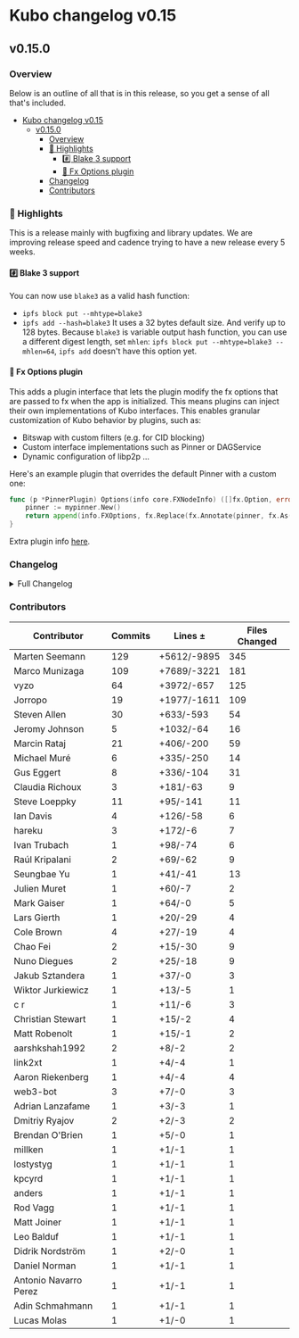# Kubo changelog v0.15

## v0.15.0

### Overview

Below is an outline of all that is in this release, so you get a sense of all that's included.

- [Kubo changelog v0.15](#kubo-changelog-v015)
  - [v0.15.0](#v0150)
    - [Overview](#overview)
    - [🔦 Highlights](#-highlights)
      - [#️⃣ Blake 3 support](#️⃣-blake-3-support)
      - [💉 Fx Options plugin](#-fx-options-plugin)
    - [Changelog](#changelog)
    - [Contributors](#contributors)


### 🔦 Highlights

This is a release mainly with bugfixing and library updates. 
We are improving release speed and cadence trying to have a new release every 5 weeks.

#### #️⃣ Blake 3 support

You can now use `blake3` as a valid hash function:
- `ipfs block put --mhtype=blake3`
- `ipfs add --hash=blake3`
It uses a 32 bytes default size.
And verify up to 128 bytes.
Because `blake3` is variable output hash function, you can use a different digest length, set `mhlen`: `ipfs block put --mhtype=blake3 --mhlen=64`, `ipfs add` doesn't have this option yet.

#### 💉 Fx Options plugin

This adds a plugin interface that lets the plugin modify the fx options that are passed to fx when the app is initialized. 
This means plugins can inject their own implementations of Kubo interfaces.
This enables granular customization of Kubo behavior by plugins, such as:

- Bitswap with custom filters (e.g. for CID blocking)
- Custom interface implementations such as Pinner or DAGService
- Dynamic configuration of libp2p ...

Here's an example plugin that overrides the default Pinner with a custom one:

```go
func (p *PinnerPlugin) Options(info core.FXNodeInfo) ([]fx.Option, error) {
	pinner := mypinner.New()    
	return append(info.FXOptions, fx.Replace(fx.Annotate(pinner, fx.As(new(pin.Pinner))))), nil
}
```

Extra plugin info [here](https://github.com/ipfs/kubo/blob/master/docs/plugins.md#fx-experimental).

### Changelog

<details>
<summary>Full Changelog</summary>

- github.com/ipfs/kubo:
  - chore: Release v0.15.0-rc1
  - Update RELEASE_ISSUE_TEMPLATE.md for 0.15
  - docs(add): skip binary name in helptext
  - docs(cli): clarify CID determinism in add command
  - docs(cli): clarify CAR format in dag export|import
  - test(gw): cors preflight with custom hearder
  - feat: make corehttp a reusable component ([ipfs/kubo#9070](https://github.com/ipfs/kubo/pull/9070))
  - feat: go-libp2p v0.21 (rcmgr auto scaling) ([ipfs/kubo#9074](https://github.com/ipfs/kubo/pull/9074))
  -  ([ipfs/kubo#9024](https://github.com/ipfs/kubo/pull/9024))
  -  ([ipfs/kubo#9100](https://github.com/ipfs/kubo/pull/9100))
  -  ([ipfs/kubo#9095](https://github.com/ipfs/kubo/pull/9095))
  - chore(cmd): add shutdown to CLI help ([ipfs/kubo#9194](https://github.com/ipfs/kubo/pull/9194))
  - docs: add fx plugin documentation to plugins.md (#9191) ([ipfs/kubo#9191](https://github.com/ipfs/kubo/pull/9191))
  - chore: switch to dist.ipfs.tech
  - feat: add fx options plugin
  - feat: add blake3 support
  - Add reference to Experimental config doc (#9181) ([ipfs/kubo#9181](https://github.com/ipfs/kubo/pull/9181))
  - feat: add $IPFS_PATH/gateway file
  - docs: replace `docs.ipfs.io` with `docs.ipfs.tech` (#9158) ([ipfs/kubo#9158](https://github.com/ipfs/kubo/pull/9158))
  - chore: fix markdown link syntax typo for AutoNAT.ServiceMode
  - chore: bump go-blockservice to only do put onces
  - docs: update Arch Linux installation instructions
  - chore: update kubo-as-a-library example
  - docs(readme): add maintainer info (#9141) ([ipfs/kubo#9141](https://github.com/ipfs/kubo/pull/9141))
  - fix(gw): 404 when a valid DAG is missing link
  - fix(gw): directory URL normalization ([ipfs/kubo#9123](https://github.com/ipfs/kubo/pull/9123))
  - docs(config): add link to someguy router
  - fix: typo in README
  - Reproducible Builds: Update GOFLAGS for -trimpath
  - Merge v0.14.0 back into master
  - fix(gw): cache-control of index.html websites
  - chore(license): fix broken link to apache-2.0
  - fix: kubo in daemon and cli stdout
  - docs(readme): move content to docs website (#9102) ([ipfs/kubo#9102](https://github.com/ipfs/kubo/pull/9102))
  - fix(gw): no backlink when listing root dir
- github.com/ipfs/go-bitswap (v0.7.0 -> v0.9.0):
  - chore: release v0.9.0
  - feat: split client and server ([ipfs/go-bitswap#570](https://github.com/ipfs/go-bitswap/pull/570))
  - chore: remove goprocess from blockstoremanager
  - Don't add blocks to the datastore ([ipfs/go-bitswap#571](https://github.com/ipfs/go-bitswap/pull/571))
  - Remove dependency on travis package from go-libp2p-testing ([ipfs/go-bitswap#569](https://github.com/ipfs/go-bitswap/pull/569))
  - feat: add basic tracing (#562) ([ipfs/go-bitswap#562](https://github.com/ipfs/go-bitswap/pull/562))
- github.com/ipfs/go-blockservice (v0.3.0 -> v0.4.0):
  - write blocks retrieved from the exchange to the blockstore ([ipfs/go-blockservice#92](https://github.com/ipfs/go-blockservice/pull/92))
  - feat: add basic tracing ([ipfs/go-blockservice#91](https://github.com/ipfs/go-blockservice/pull/91))
- github.com/ipfs/go-ipfs-exchange-interface (v0.1.0 -> v0.2.0):
  - Rename HasBlock to NotifyNewBlocks, and make it accept multiple blocks ([ipfs/go-ipfs-exchange-interface#23](https://github.com/ipfs/go-ipfs-exchange-interface/pull/23))
- github.com/ipfs/go-ipfs-exchange-offline (v0.2.0 -> v0.3.0):
  - Exchange don't add blocks on their own anymore ([ipfs/go-ipfs-exchange-offline#47](https://github.com/ipfs/go-ipfs-exchange-offline/pull/47))
- github.com/ipfs/go-verifcid (v0.0.1 -> v0.0.2):
  - chore: release v0.0.2
  - feat: add blake3 as a good hash
  - sync: update CI config files (#12) ([ipfs/go-verifcid#12](https://github.com/ipfs/go-verifcid/pull/12))
  - Add license ([ipfs/go-verifcid#8](https://github.com/ipfs/go-verifcid/pull/8))
- github.com/ipld/go-codec-dagpb (v1.4.0 -> v1.4.1):
  - v1.4.1 bump
- github.com/libp2p/go-buffer-pool (v0.0.2 -> v0.1.0):
  - release v0.1.0 (#30) ([libp2p/go-buffer-pool#30](https://github.com/libp2p/go-buffer-pool/pull/30))
  - panic if a negative length is passed to BufferPool.Get (#28) ([libp2p/go-buffer-pool#28](https://github.com/libp2p/go-buffer-pool/pull/28))
  - sync: update CI config files (#22) ([libp2p/go-buffer-pool#22](https://github.com/libp2p/go-buffer-pool/pull/22))
  - sync: update CI config files (#20) ([libp2p/go-buffer-pool#20](https://github.com/libp2p/go-buffer-pool/pull/20))
  - test: fix gc test on go 1.16 ([libp2p/go-buffer-pool#18](https://github.com/libp2p/go-buffer-pool/pull/18))
  - fix staticcheck ([libp2p/go-buffer-pool#16](https://github.com/libp2p/go-buffer-pool/pull/16))
  - test: make sure we have the correct number of pools ([libp2p/go-buffer-pool#10](https://github.com/libp2p/go-buffer-pool/pull/10))
- github.com/libp2p/go-libp2p (v0.20.3 -> v0.21.0):
  - Release v0.21.0 (#1648) ([libp2p/go-libp2p#1648](https://github.com/libp2p/go-libp2p/pull/1648))
  - ping: optimize random number generation (#1658) ([libp2p/go-libp2p#1658](https://github.com/libp2p/go-libp2p/pull/1658))
  - feat: switch noise to use minio's SHA256 implementation (#1657) ([libp2p/go-libp2p#1657](https://github.com/libp2p/go-libp2p/pull/1657))
  - swarm: mark dialing WebTransport addresses as expensive (#1650) ([libp2p/go-libp2p#1650](https://github.com/libp2p/go-libp2p/pull/1650))
  - routedhost: fix decoding of relay peer ID (#1644) ([libp2p/go-libp2p#1644](https://github.com/libp2p/go-libp2p/pull/1644))
  - Release v0.21.0 RC (#1638) ([libp2p/go-libp2p#1638](https://github.com/libp2p/go-libp2p/pull/1638))
  - fix: return the best _acceptable_ conn in NewStream (#1604) ([libp2p/go-libp2p#1604](https://github.com/libp2p/go-libp2p/pull/1604))
  - use autoscaling limits (#1637) ([libp2p/go-libp2p#1637](https://github.com/libp2p/go-libp2p/pull/1637))
  - docs: point to SetDefaultServiceLimits in ResourceManager option (#1636) ([libp2p/go-libp2p#1636](https://github.com/libp2p/go-libp2p/pull/1636))
  - chore: update deps (#1634) ([libp2p/go-libp2p#1634](https://github.com/libp2p/go-libp2p/pull/1634))
  - Pass endpoint information to resource manager's OpenConnection (#1633) ([libp2p/go-libp2p#1633](https://github.com/libp2p/go-libp2p/pull/1633))
  - Add canonical peer status logs (#1624) ([libp2p/go-libp2p#1624](https://github.com/libp2p/go-libp2p/pull/1624))
  - move go-libp2p-circuit here ([libp2p/go-libp2p#1626](https://github.com/libp2p/go-libp2p/pull/1626))
  - swarm: fix logging of accepted connections (#1629) ([libp2p/go-libp2p#1629](https://github.com/libp2p/go-libp2p/pull/1629))
  - fix: deny connections to peers in the right place (#1627) ([libp2p/go-libp2p#1627](https://github.com/libp2p/go-libp2p/pull/1627))
  - ping: fix flaky test (#1617) ([libp2p/go-libp2p#1617](https://github.com/libp2p/go-libp2p/pull/1617))
  - chore: use the new multiaddr.Contains function (#1618) ([libp2p/go-libp2p#1618](https://github.com/libp2p/go-libp2p/pull/1618))
  - chore: stop using the deprecated mux.MuxedConn (#1614) ([libp2p/go-libp2p#1614](https://github.com/libp2p/go-libp2p/pull/1614))
  - logging: Add canonical log for misbehaving peers (#1600) ([libp2p/go-libp2p#1600](https://github.com/libp2p/go-libp2p/pull/1600))
  - use multiaddr ipcidr to parse multiaddr filters (#1606) ([libp2p/go-libp2p#1606](https://github.com/libp2p/go-libp2p/pull/1606))
  - tcp: unexport TcpTransport.Upgrader (#1596) ([libp2p/go-libp2p#1596](https://github.com/libp2p/go-libp2p/pull/1596))
  - muxer: expose func to create MuxedConn from backing Conn (#1609) ([libp2p/go-libp2p#1609](https://github.com/libp2p/go-libp2p/pull/1609))
  - remove legacy mDNS implementation (#1192) ([libp2p/go-libp2p#1192](https://github.com/libp2p/go-libp2p/pull/1192))
  - feat: allow dialing wss peers using DNS multiaddrs
  - fix natManager to close natManager.nat (#1468) ([libp2p/go-libp2p#1468](https://github.com/libp2p/go-libp2p/pull/1468))
  - Expose DefaultPerPeerRateLimit as var (#1580) ([libp2p/go-libp2p#1580](https://github.com/libp2p/go-libp2p/pull/1580))
  - swarm: add ListenClose (#1586) ([libp2p/go-libp2p#1586](https://github.com/libp2p/go-libp2p/pull/1586))
  - identify: Fix flaky tests (#1555) ([libp2p/go-libp2p#1555](https://github.com/libp2p/go-libp2p/pull/1555))
  - autonat: fix flaky TestAutoNATPrivate  (#1581) ([libp2p/go-libp2p#1581](https://github.com/libp2p/go-libp2p/pull/1581))
  - pstoremanager: fix test timeout (#1588) ([libp2p/go-libp2p#1588](https://github.com/libp2p/go-libp2p/pull/1588))
  - swarm: send notifications synchronously (#1562) ([libp2p/go-libp2p#1562](https://github.com/libp2p/go-libp2p/pull/1562))
  - basichost: fix flaky TestSignedPeerRecordWithNoListenAddrs (#1559) ([libp2p/go-libp2p#1559](https://github.com/libp2p/go-libp2p/pull/1559))
  - identify: fix flaky TestIdentifyDeltaOnProtocolChange (again) (#1582) ([libp2p/go-libp2p#1582](https://github.com/libp2p/go-libp2p/pull/1582))
  - tls: fix flaky TestInvalidCerts on Windows ([libp2p/go-libp2p#1560](https://github.com/libp2p/go-libp2p/pull/1560))
  - chore: log autorelay start failure error ([libp2p/go-libp2p#1583](https://github.com/libp2p/go-libp2p/pull/1583))
  - Add sanity check assertion (#1570) ([libp2p/go-libp2p#1570](https://github.com/libp2p/go-libp2p/pull/1570))
  - swarm: speed up the TestDialWorkerLoopConcurrentFailureStress test (#1573) ([libp2p/go-libp2p#1573](https://github.com/libp2p/go-libp2p/pull/1573))
  - chore: update examples to go-libp2p v0.20.0 (#1557) ([libp2p/go-libp2p#1557](https://github.com/libp2p/go-libp2p/pull/1557))
  - Wait a couple seconds for ID event (#1568) ([libp2p/go-libp2p#1568](https://github.com/libp2p/go-libp2p/pull/1568))
  - remove workspace and packages section from README (#1563) ([libp2p/go-libp2p#1563](https://github.com/libp2p/go-libp2p/pull/1563))
  - fix: mkreleaselog exclude autogenerated files (#1567) ([libp2p/go-libp2p#1567](https://github.com/libp2p/go-libp2p/pull/1567))
  - move resource manager integration tests to p2p/test/ (#1561) ([libp2p/go-libp2p#1561](https://github.com/libp2p/go-libp2p/pull/1561))
  - swarm: only dial a single transport in TestDialWorkerLoopBasic (#1526) ([libp2p/go-libp2p#1526](https://github.com/libp2p/go-libp2p/pull/1526))
- github.com/libp2p/go-libp2p-core (v0.16.1 -> v0.19.1):
  - Update version.json
  - Remove btcsuite/btcd dep (#272) ([libp2p/go-libp2p-core#272](https://github.com/libp2p/go-libp2p-core/pull/272))
  - Release v0.19.0 (#271) ([libp2p/go-libp2p-core#271](https://github.com/libp2p/go-libp2p-core/pull/271))
  - Add endpoint parameter to the OpenConnection method for ResourceManager (#257) ([libp2p/go-libp2p-core#257](https://github.com/libp2p/go-libp2p-core/pull/257))
  - Release v0.18.0 (#270) ([libp2p/go-libp2p-core#270](https://github.com/libp2p/go-libp2p-core/pull/270))
  - Add canonical peer status logging with sampling (#269) ([libp2p/go-libp2p-core#269](https://github.com/libp2p/go-libp2p-core/pull/269))
  - canonicallog: reduce log level to warning (#268) ([libp2p/go-libp2p-core#268](https://github.com/libp2p/go-libp2p-core/pull/268))
  - Only log once if we failed to convert from netAddr (#264) ([libp2p/go-libp2p-core#264](https://github.com/libp2p/go-libp2p-core/pull/264))
  - remove deprecated mux package (#265) ([libp2p/go-libp2p-core#265](https://github.com/libp2p/go-libp2p-core/pull/265))
  - remove the peer.Set (#261) ([libp2p/go-libp2p-core#261](https://github.com/libp2p/go-libp2p-core/pull/261))
  - Bump version (#259) ([libp2p/go-libp2p-core#259](https://github.com/libp2p/go-libp2p-core/pull/259))
  - Add canonical log for misbehaving peers (#258) ([libp2p/go-libp2p-core#258](https://github.com/libp2p/go-libp2p-core/pull/258))
- github.com/libp2p/go-libp2p-kad-dht (v0.16.0 -> v0.17.0):
  - Chore: bump version to v0.17.0
  - Update go-libp2p to v0.20.3 ([libp2p/go-libp2p-kad-dht#778](https://github.com/libp2p/go-libp2p-kad-dht/pull/778))
- github.com/libp2p/go-libp2p-peerstore (v0.6.0 -> v0.7.1):
  - Release v0.7.1 ([libp2p/go-libp2p-peerstore#202](https://github.com/libp2p/go-libp2p-peerstore/pull/202))
  - stop using the peer.Set (#201) ([libp2p/go-libp2p-peerstore#201](https://github.com/libp2p/go-libp2p-peerstore/pull/201))
  - feat: Use a clock interface in pstoreds as well ([libp2p/go-libp2p-peerstore#200](https://github.com/libp2p/go-libp2p-peerstore/pull/200))
  - feat: use a clock interface to better support testing for pstoremem ([libp2p/go-libp2p-peerstore#199](https://github.com/libp2p/go-libp2p-peerstore/pull/199))
  - pstoremem: fix slice preallocation in GetProtocols (#198) ([libp2p/go-libp2p-peerstore#198](https://github.com/libp2p/go-libp2p-peerstore/pull/198))
  - remove all calls to peer.ID.Validate ([libp2p/go-libp2p-peerstore#194](https://github.com/libp2p/go-libp2p-peerstore/pull/194))
  - remove the addr package ([libp2p/go-libp2p-peerstore#195](https://github.com/libp2p/go-libp2p-peerstore/pull/195))
  - move AddrList to pstoremen, unexport it ([libp2p/go-libp2p-peerstore#193](https://github.com/libp2p/go-libp2p-peerstore/pull/193))
  - optimize allocations in the memory address book ([libp2p/go-libp2p-peerstore#191](https://github.com/libp2p/go-libp2p-peerstore/pull/191))
  - implement a clean shutdown for the memory address book ([libp2p/go-libp2p-peerstore#192](https://github.com/libp2p/go-libp2p-peerstore/pull/192))
- github.com/libp2p/go-libp2p-resource-manager (v0.3.0 -> v0.5.3):
  - Chore: release patch v0.5.3 ([libp2p/go-libp2p-resource-manager#77](https://github.com/libp2p/go-libp2p-resource-manager/pull/77))
  - Add namespace to metrics ([libp2p/go-libp2p-resource-manager#79](https://github.com/libp2p/go-libp2p-resource-manager/pull/79))
  - Fix usage of make to reserve capacity, not values ([libp2p/go-libp2p-resource-manager#76](https://github.com/libp2p/go-libp2p-resource-manager/pull/76))
  - Add package docs ([libp2p/go-libp2p-resource-manager#75](https://github.com/libp2p/go-libp2p-resource-manager/pull/75))
  - chore: Release v0.5.2 ([libp2p/go-libp2p-resource-manager#74](https://github.com/libp2p/go-libp2p-resource-manager/pull/74))
  - Record which direction the resource was blocked ([libp2p/go-libp2p-resource-manager#72](https://github.com/libp2p/go-libp2p-resource-manager/pull/72))
  - Simplify mem graphs in stock grafana dashboard ([libp2p/go-libp2p-resource-manager#73](https://github.com/libp2p/go-libp2p-resource-manager/pull/73))
  - feat: Handle multiple instances in stock grafana dashboard ([libp2p/go-libp2p-resource-manager#70](https://github.com/libp2p/go-libp2p-resource-manager/pull/70))
  - Use templated version of grafana dashboard json ([libp2p/go-libp2p-resource-manager#69](https://github.com/libp2p/go-libp2p-resource-manager/pull/69))
  - Release v0.5.1 ([libp2p/go-libp2p-resource-manager#66](https://github.com/libp2p/go-libp2p-resource-manager/pull/66))
  - Implement `json.Marshaler` interface for LimitConfig ([libp2p/go-libp2p-resource-manager#67](https://github.com/libp2p/go-libp2p-resource-manager/pull/67))
  - Don't wait for a chan that will never close ([libp2p/go-libp2p-resource-manager#65](https://github.com/libp2p/go-libp2p-resource-manager/pull/65))
  - release v0.5.0 ([libp2p/go-libp2p-resource-manager#60](https://github.com/libp2p/go-libp2p-resource-manager/pull/60))
  - Add docs around WithAllowlistedMultiaddrs. Expose allowlist ([libp2p/go-libp2p-resource-manager#63](https://github.com/libp2p/go-libp2p-resource-manager/pull/63))
  - fix marshalling of allowlisted scopes ([libp2p/go-libp2p-resource-manager#62](https://github.com/libp2p/go-libp2p-resource-manager/pull/62))
  - docs: describe how the limiter is configured, and how limits are scaled (#59) ([libp2p/go-libp2p-resource-manager#59](https://github.com/libp2p/go-libp2p-resource-manager/pull/59))
  - don't limit the number of FDs on Windows (#58) ([libp2p/go-libp2p-resource-manager#58](https://github.com/libp2p/go-libp2p-resource-manager/pull/58))
  - Add ability to configure allowlist limits ([libp2p/go-libp2p-resource-manager#57](https://github.com/libp2p/go-libp2p-resource-manager/pull/57))
  - rewrite limits to allow auto-scaling ([libp2p/go-libp2p-resource-manager#48](https://github.com/libp2p/go-libp2p-resource-manager/pull/48))
  - Release v0.4.0 ([libp2p/go-libp2p-resource-manager#56](https://github.com/libp2p/go-libp2p-resource-manager/pull/56))
  - feat: Out of the box metrics for resource manager ([libp2p/go-libp2p-resource-manager#54](https://github.com/libp2p/go-libp2p-resource-manager/pull/54))
  - feat: Allowlist ([libp2p/go-libp2p-resource-manager#47](https://github.com/libp2p/go-libp2p-resource-manager/pull/47))
  - trace the scope as a JSON object (#52) ([libp2p/go-libp2p-resource-manager#52](https://github.com/libp2p/go-libp2p-resource-manager/pull/52))
  - include current limits in debug messages ([libp2p/go-libp2p-resource-manager#42](https://github.com/libp2p/go-libp2p-resource-manager/pull/42))
  - add an ID to spans (#44) ([libp2p/go-libp2p-resource-manager#44](https://github.com/libp2p/go-libp2p-resource-manager/pull/44))
  - add a DefaultLimitConfig with infinite limits (#41) ([libp2p/go-libp2p-resource-manager#41](https://github.com/libp2p/go-libp2p-resource-manager/pull/41))
  - export the TraceEvt (#40) ([libp2p/go-libp2p-resource-manager#40](https://github.com/libp2p/go-libp2p-resource-manager/pull/40))
  - trace exact timestamps (#39) ([libp2p/go-libp2p-resource-manager#39](https://github.com/libp2p/go-libp2p-resource-manager/pull/39))
  - skip events that don't change anything in tracer (#38) ([libp2p/go-libp2p-resource-manager#38](https://github.com/libp2p/go-libp2p-resource-manager/pull/38))
  - fix typos in MetricsReporter docs
  - fix shadowing of service name (#37) ([libp2p/go-libp2p-resource-manager#37](https://github.com/libp2p/go-libp2p-resource-manager/pull/37))
  - add a timestamp to trace events (#34) ([libp2p/go-libp2p-resource-manager#34](https://github.com/libp2p/go-libp2p-resource-manager/pull/34))
- github.com/libp2p/go-libp2p-testing (v0.9.2 -> v0.11.0):
  - Release v0.11.0 ([libp2p/go-libp2p-testing#64](https://github.com/libp2p/go-libp2p-testing/pull/64))
  - Remove unused bench file and dep ([libp2p/go-libp2p-testing#63](https://github.com/libp2p/go-libp2p-testing/pull/63))
  - Release v0.10.0 ([libp2p/go-libp2p-testing#62](https://github.com/libp2p/go-libp2p-testing/pull/62))
  - Update go-libp2p-core dep ([libp2p/go-libp2p-testing#61](https://github.com/libp2p/go-libp2p-testing/pull/61))
  - remove suites (#60) ([libp2p/go-libp2p-testing#60](https://github.com/libp2p/go-libp2p-testing/pull/60))
  - don't continue on read / write error in stream suite (#59) ([libp2p/go-libp2p-testing#59](https://github.com/libp2p/go-libp2p-testing/pull/59))
  - remove debug logging from stream and muxer suite ([libp2p/go-libp2p-testing#58](https://github.com/libp2p/go-libp2p-testing/pull/58))
  - remove Travis package (#57) ([libp2p/go-libp2p-testing#57](https://github.com/libp2p/go-libp2p-testing/pull/57))
- github.com/lucas-clemente/quic-go (v0.27.1 -> v0.28.0):
  - update for Go 1.19beta1 (#3460) ([lucas-clemente/quic-go#3460](https://github.com/lucas-clemente/quic-go/pull/3460))
  - dedupe Alt-Svc header values (#3461) ([lucas-clemente/quic-go#3461](https://github.com/lucas-clemente/quic-go/pull/3461))
  - only set DF for sockets that can handle it (#3448) ([lucas-clemente/quic-go#3448](https://github.com/lucas-clemente/quic-go/pull/3448))
  - fix flaky HTTP/3 request body test (#3447) ([lucas-clemente/quic-go#3447](https://github.com/lucas-clemente/quic-go/pull/3447))
  - make the keep alive interval configurable (#3444) ([lucas-clemente/quic-go#3444](https://github.com/lucas-clemente/quic-go/pull/3444))
  - implement QUIC v2 ([lucas-clemente/quic-go#3432](https://github.com/lucas-clemente/quic-go/pull/3432))
  - allow HTTP clients and servers to take over the request stream ([lucas-clemente/quic-go#3437](https://github.com/lucas-clemente/quic-go/pull/3437))
  - remove the http3.DataStreamer (#3435) ([lucas-clemente/quic-go#3435](https://github.com/lucas-clemente/quic-go/pull/3435))
  - always reset header buffer, even when QPACK encoding fails (#3436) ([lucas-clemente/quic-go#3436](https://github.com/lucas-clemente/quic-go/pull/3436))
  - Change "HTTP/3" to "HTTP/3.0". (#3439) ([lucas-clemente/quic-go#3439](https://github.com/lucas-clemente/quic-go/pull/3439))
  - remove stray http3 connection file
  - pass frame / stream type parsing errors to the hijacker callbacks ([lucas-clemente/quic-go#3429](https://github.com/lucas-clemente/quic-go/pull/3429))
  - add test for bidirectional stream hijacker (#3434) ([lucas-clemente/quic-go#3434](https://github.com/lucas-clemente/quic-go/pull/3434))
  - make it possible to parse a varint at the end of a reader (#3428) ([lucas-clemente/quic-go#3428](https://github.com/lucas-clemente/quic-go/pull/3428))
  - don't ignore errors that occur when the TLS ClientHello is generated ([lucas-clemente/quic-go#3424](https://github.com/lucas-clemente/quic-go/pull/3424))
  - don't send path MTU probe packets on a timer (#3423) ([lucas-clemente/quic-go#3423](https://github.com/lucas-clemente/quic-go/pull/3423))
  - introduce a http3.RoundTripOpt to prevent closing of request stream (#3411) ([lucas-clemente/quic-go#3411](https://github.com/lucas-clemente/quic-go/pull/3411))
  - don't close the request stream when http3.DataStreamer was used (#3413) ([lucas-clemente/quic-go#3413](https://github.com/lucas-clemente/quic-go/pull/3413))
  - do not embed http.Server in http3.Server (#3397) ([lucas-clemente/quic-go#3397](https://github.com/lucas-clemente/quic-go/pull/3397))
  - remove error return value from ComposeVersionNegotiation (#3410) ([lucas-clemente/quic-go#3410](https://github.com/lucas-clemente/quic-go/pull/3410))
  - don't set receive buffer if it is already large enough (#3407) ([lucas-clemente/quic-go#3407](https://github.com/lucas-clemente/quic-go/pull/3407))
  - clone TLS conf in newClient (#3400) ([lucas-clemente/quic-go#3400](https://github.com/lucas-clemente/quic-go/pull/3400))
  - remove warning comments of stable implementation (#3399) ([lucas-clemente/quic-go#3399](https://github.com/lucas-clemente/quic-go/pull/3399))
  - fix parsing of request path for Extended CONNECT requests (#3388) ([lucas-clemente/quic-go#3388](https://github.com/lucas-clemente/quic-go/pull/3388))
  - update docs to reflect that we support RFC 9221 (Unreliable Datagrams) (#3382) ([lucas-clemente/quic-go#3382](https://github.com/lucas-clemente/quic-go/pull/3382))
  - fix deadlock on concurrent http3.Server.Serve and Close calls (#3387) ([lucas-clemente/quic-go#3387](https://github.com/lucas-clemente/quic-go/pull/3387))
  - reduce flakiness of deadline integration tests (#3383) ([lucas-clemente/quic-go#3383](https://github.com/lucas-clemente/quic-go/pull/3383))
  - protect against concurrent use of Stream.Write (#3381) ([lucas-clemente/quic-go#3381](https://github.com/lucas-clemente/quic-go/pull/3381))
  - protect against concurrent use of Stream.Read (#3380) ([lucas-clemente/quic-go#3380](https://github.com/lucas-clemente/quic-go/pull/3380))
  - Expose quic server closed err (#3395) ([lucas-clemente/quic-go#3395](https://github.com/lucas-clemente/quic-go/pull/3395))
  - implement HTTP/3 unidirectional stream hijacking (#3389) ([lucas-clemente/quic-go#3389](https://github.com/lucas-clemente/quic-go/pull/3389))
  - add LocalAddr and RemoteAddr functions to http3.StreamCreator (#3384) ([lucas-clemente/quic-go#3384](https://github.com/lucas-clemente/quic-go/pull/3384))
  - extend the HTTP/3 API for WebTransport support ([lucas-clemente/quic-go#3362](https://github.com/lucas-clemente/quic-go/pull/3362))
  - remove unneeded network from custom dial function used in HTTP/3 (#3368) ([lucas-clemente/quic-go#3368](https://github.com/lucas-clemente/quic-go/pull/3368))
- github.com/multiformats/go-multiaddr (v0.5.0 -> v0.6.0):
  - release v0.6.0 ([multiformats/go-multiaddr#178](https://github.com/multiformats/go-multiaddr/pull/178))
  - add WebTransport multiaddr components ([multiformats/go-multiaddr#176](https://github.com/multiformats/go-multiaddr/pull/176))
  - add ipcidr support (#177) ([multiformats/go-multiaddr#177](https://github.com/multiformats/go-multiaddr/pull/177))
  - add a Contains function (#172) ([multiformats/go-multiaddr#172](https://github.com/multiformats/go-multiaddr/pull/172))
- github.com/multiformats/go-multibase (v0.1.0 -> v0.1.1):
  - chore: release version 0.1.1
  - fix: add new emoji codepoint for Base256Emoji 🐉
- github.com/multiformats/go-multihash (v0.2.0 -> v0.2.1):
  - chore: release v0.2.1
  - feat: adding tests and finish variable sized functions
  - feat: add support for variable length hash functions
  - adding blake3 tests and fixing an incorrect error message. (#158) ([multiformats/go-multihash#158](https://github.com/multiformats/go-multihash/pull/158))

</details>

### Contributors

| Contributor | Commits | Lines ± | Files Changed |
|-------------|---------|---------|---------------|
| Marten Seemann | 129 | +5612/-9895 | 345 |
| Marco Munizaga | 109 | +7689/-3221 | 181 |
| vyzo | 64 | +3972/-657 | 125 |
| Jorropo | 19 | +1977/-1611 | 109 |
| Steven Allen | 30 | +633/-593 | 54 |
| Jeromy Johnson | 5 | +1032/-64 | 16 |
| Marcin Rataj | 21 | +406/-200 | 59 |
| Michael Muré | 6 | +335/-250 | 14 |
| Gus Eggert | 8 | +336/-104 | 31 |
| Claudia Richoux | 3 | +181/-63 | 9 |
| Steve Loeppky | 11 | +95/-141 | 11 |
| Ian Davis | 4 | +126/-58 | 6 |
| hareku | 3 | +172/-6 | 7 |
| Ivan Trubach | 1 | +98/-74 | 6 |
| Raúl Kripalani | 2 | +69/-62 | 9 |
| Seungbae Yu | 1 | +41/-41 | 13 |
| Julien Muret | 1 | +60/-7 | 2 |
| Mark Gaiser | 1 | +64/-0 | 5 |
| Lars Gierth | 1 | +20/-29 | 4 |
| Cole Brown | 4 | +27/-19 | 4 |
| Chao Fei | 2 | +15/-30 | 9 |
| Nuno Diegues | 2 | +25/-18 | 9 |
| Jakub Sztandera | 1 | +37/-0 | 3 |
| Wiktor Jurkiewicz | 1 | +13/-5 | 1 |
| c r | 1 | +11/-6 | 3 |
| Christian Stewart | 1 | +15/-2 | 4 |
| Matt Robenolt | 1 | +15/-1 | 2 |
| aarshkshah1992 | 2 | +8/-2 | 2 |
| link2xt | 1 | +4/-4 | 1 |
| Aaron Riekenberg | 1 | +4/-4 | 4 |
| web3-bot | 3 | +7/-0 | 3 |
| Adrian Lanzafame | 1 | +3/-3 | 1 |
| Dmitriy Ryajov | 2 | +2/-3 | 2 |
| Brendan O'Brien | 1 | +5/-0 | 1 |
| millken | 1 | +1/-1 | 1 |
| lostystyg | 1 | +1/-1 | 1 |
| kpcyrd | 1 | +1/-1 | 1 |
| anders | 1 | +1/-1 | 1 |
| Rod Vagg | 1 | +1/-1 | 1 |
| Matt Joiner | 1 | +1/-1 | 1 |
| Leo Balduf | 1 | +1/-1 | 1 |
| Didrik Nordström | 1 | +2/-0 | 1 |
| Daniel Norman | 1 | +1/-1 | 1 |
| Antonio Navarro Perez | 1 | +1/-1 | 1 |
| Adin Schmahmann | 1 | +1/-1 | 1 |
| Lucas Molas | 1 | +1/-0 | 1 |
